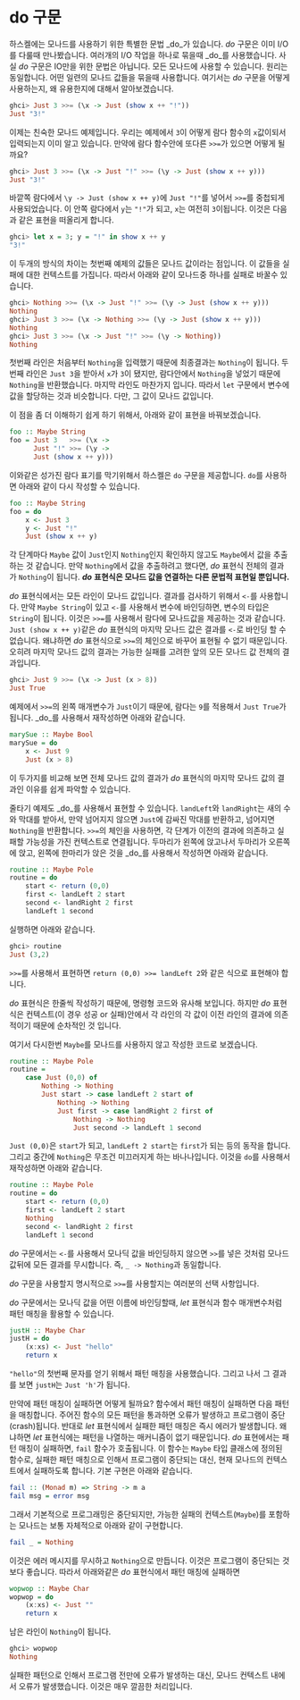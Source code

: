 # do 구문

하스켈에는 모나드를 사용하기 위한 특별한 문법 _do_가 있습니다. _do_ 구문은 이미 I/O를 다룰때 만나봤습니다. 여러개의 I/O 작업을 하나로 묶을때 _do_를 사용했습니다. 사실 _do_ 구문은 IO만을 위한 문법은 아닙니다. 모든 모나드에 사용할 수 있습니다. 원리는 동일합니다. 어떤 일련의 모나드 값들을 묶을때 사용합니다. 여기서는 _do_ 구문을 어떻게 사용하는지, 왜 유용한지에 대해서 알아보겠습니다.

```haskell
ghci> Just 3 >>= (\x -> Just (show x ++ "!"))  
Just "3!" 
```

이제는 친숙한 모나드 예제입니다. 우리는 예제에서 `3`이 어떻게 람다 함수의 `x`값이되서 입력되는지 이미 알고 있습니다. 만약에 람다 함수안에 또다른 `>>=`가 있으면 어떻게 될까요?

```haskell
ghci> Just 3 >>= (\x -> Just "!" >>= (\y -> Just (show x ++ y)))  
Just "3!" 
```

바깥쪽 람다에서 `\y -> Just (show x ++ y)`에 `Just "!"`를 넣어서 `>>=`를 중첩되게 사용되었습니다. 이 안쪽 람다에서 `y`는 `"!"`가 되고, `x`는 여전히 `3`이됩니다. 이것은 다음과 같은 표현을 떠올리게 합니다.

```haskell
ghci> let x = 3; y = "!" in show x ++ y  
"3!"
```

이 두개의 방식의 차이는 첫번째 예제의 값들은 모나드 값이라는 점입니다. 이 값들을 실패에 대한 컨텍스트를 가집니다. 따라서 아래와 같이 모나드중 하나를 실패로 바꿀수 있습니다. 

```haskell
ghci> Nothing >>= (\x -> Just "!" >>= (\y -> Just (show x ++ y)))  
Nothing  
ghci> Just 3 >>= (\x -> Nothing >>= (\y -> Just (show x ++ y)))  
Nothing  
ghci> Just 3 >>= (\x -> Just "!" >>= (\y -> Nothing))  
Nothing
```

첫번째 라인은 처음부터 `Nothing`을 입력했기 때문에 최종결과는 `Nothing`이 됩니다. 두번째 라인은 `Just 3`을 받아서 `x`가 `3`이 됐지만, 람다안에서 `Nothing`을 넣었기 때문에 `Nothing`을 반환했습니다. 마지막 라인도 마찬가지 입니다. 따라서 `let` 구문에서 변수에 값을 할당하는 것과 비슷합니다. 다만, 그 값이 모나드 값입니다. 

이 점을 좀 더 이해하기 쉽게 하기 위해서, 아래와 같이 표현을 바꿔보겠습니다. 

```haskell
foo :: Maybe String  
foo = Just 3   >>= (\x -> 
      Just "!" >>= (\y -> 
      Just (show x ++ y)))
```

 이와같은 성가진 람다 표기를 막기위해서 하스켈은 `do` 구문을 제공합니다.  `do`를 사용하면 아래와 같이 다시 작성할 수 있습니다. 

```haskell
foo :: Maybe String  
foo = do  
    x <- Just 3  
    y <- Just "!"  
    Just (show x ++ y) 
```

각 단계마다 `Maybe` 값이 `Just`인지 `Nothing`인지 확인하지 않고도 `Maybe`에서 값을 추출하는 것 같습니다. 만약 `Nothing`에서 값을 추출하려고 했다면, _do_ 표현식 전체의 결과가 `Nothing`이 됩니다. _**do**_ **표현식은 모나드 값을 연결하는 다른 문법적 표현일 뿐입니다.**

_do_ 표현식에서는 모든 라인이 모나드 값입니다. 결과를 검사하기 위해서 `<-`를 사용합니다. 만약 `Maybe String`이 있고 `<-`를 사용해서 변수에 바인딩하면, 변수의 타입은 `String`이 됩니다. 이것은 `>>=`를 사용해서 람다에 모나드값을 제공하는 것과 같습니다. `Just (show x ++ y)`같은 _do_ 표현식의 마지막 모나드 값은 결과를 `<-`로 바인딩 할 수 없습니다. 왜냐하면 _do_ 표현식으로 `>>=`의 체인으로 바꾸어 표현될 수 없기 때문입니다. 오히려 마지막 모나드 값의 결과는 가능한 실패를 고려한 앞의 모든 모나드 값 전체의 결과입니다.

```haskell
ghci> Just 9 >>= (\x -> Just (x > 8))  
Just True 
```

예제에서 `>>=`의 왼쪽 매개변수가 `Just`이기 때문에, 람다는 `9`를 적용해서 `Just True`가 됩니다. _do_를 사용해서 재작성하면 아래와 같습니다. 

```haskell
marySue :: Maybe Bool  
marySue = do   
    x <- Just 9  
    Just (x > 8) 
```

이 두가지를 비교해 보면 전체 모나드 값의 결과가 _do_ 표현식의 마지막 모나드 값의 결과인 이유를 쉽게 파악할 수 있습니다. 

줄타기 예제도 _do_를 사용해서 표현할 수 있습니다. `landLeft`와 `landRight`는 새의 수와 막대를 받아서, 만약 넘어지지 않으면 `Just`에 감싸진 막대를 반환하고, 넘어지면 `Nothing`을 반환합니다. `>>=`의 체인을 사용하면, 각 단계가 이전의 결과에 의존하고 실패할 가능성을 가진 컨텍스트로 연결됩니다. 두마리가 왼쪽에 앉고나서 두마리가 오른쪽에 앉고, 왼쪽에 한마리가 앉은 것을 _do_를 사용해서 작성하면 아래와 같습니다.  

```haskell
routine :: Maybe Pole  
routine = do  
    start <- return (0,0)  
    first <- landLeft 2 start  
    second <- landRight 2 first  
    landLeft 1 second
```

실행하면 아래와 같습니다. 

```haskell
ghci> routine  
Just (3,2)
```

`>>=`를 사용해서 표현하면 `return (0,0) >>= landLeft 2`와 같은 식으로 표현해야 합니다.

_do_ 표현식은 한줄씩 작성하기 때문에, 명령형 코드와 유사해 보입니다. 하지만 _do_ 표현식은 컨텍스트\(이 경우 성공 or 실패\)안에서 각 라인의 각 값이 이전 라인의 결과에 의존적이기 때문에 순차적인 것 입니다.  

여기서 다시한번 `Maybe`를 모나드를 사용하지 않고 작성한 코드로 보겠습니다. 

```haskell
routine :: Maybe Pole  
routine =   
    case Just (0,0) of   
        Nothing -> Nothing  
        Just start -> case landLeft 2 start of  
            Nothing -> Nothing  
            Just first -> case landRight 2 first of  
                Nothing -> Nothing  
                Just second -> landLeft 1 second 
```

`Just (0,0)`은 `start`가 되고, `landLeft 2 start`는 `first`가 되는 등의 동작을 합니다. 그리고 중간에 `Nothing`은 무조건 미끄러지게 하는 바나나입니다. 이것을 `do`를 사용해서 재작성하면 아래와 같습니다.  

```haskell
routine :: Maybe Pole  
routine = do  
    start <- return (0,0)  
    first <- landLeft 2 start  
    Nothing  
    second <- landRight 2 first  
    landLeft 1 second 
```

_do_ 구문에서는 `<-`를 사용해서 모나딕 값을 바인딩하지 않으면 `>>`를 넣은 것처럼 모나드 값뒤에 모든 결과를 무시합니다.  즉, `_ -> Nothing`과 동일합니다. 

_do_ 구문을 사용할지 명시적으로 `>>=`를 사용할지는 여러분의 선택 사항입니다.

_do_ 구문에서는 모나딕 값을 어떤 이름에 바인딩할때, _let_ 표현식과 함수 매개변수처럼 패턴 매칭을 활용할 수 있습니다. 

```haskell
justH :: Maybe Char  
justH = do  
    (x:xs) <- Just "hello"  
    return x 
```

`"hello"`의 첫번째 문자를 얻기 위해서 패턴 매칭을 사용했습니다. 그리고 나서 그 결과를 보면 `justH`는 `Just 'h'`가 됩니다. 

만약에 패턴 매칭이 실패하면 어떻게 될까요? 함수에서 패턴 매칭이 실패하면 다음 패턴을 매칭합니다. 주어진 함수의 모든 패턴을 통과하면 오류가 발생하고 프로그램이 중단\(crash\)됩니다. 반대로 _let_ 표현식에서 실패한 패턴 매칭은 즉시 에러가 발생합니다. 왜냐하면 _let_ 표현식에는 패턴을 나열하는 매커니즘이 없기 때문입니다. _do_ 표현에서는 패턴 매칭이 실패하면, `fail` 함수가 호출됩니다. 이 함수는 `Maybe` 타입 클래스에 정의된 함수로, 실패한 패턴 매칭으로 인해서 프로그램이 중단되는 대신, 현재 모나드의 컨텍스트에서 실패하도록 합니다. 기본 구현은 아래와 같습니다. 

```haskell
fail :: (Monad m) => String -> m a  
fail msg = error msg 
```

그래서 기본적으로 프로그래밍은 중단되지만, 가능한 실패의 컨텍스트\(`Maybe`\)를 포함하는 모나드는 보통 자체적으로 아래와 같이 구현합니다. 

```haskell
fail _ = Nothing 
```

이것은 에러 메시지를 무시하고 `Nothing`으로 만듭니다. 이것은 프로그램이 중단되는 것보다 좋습니다. 따라서 아래와같은 _do_ 표현식에서 패턴 매칭에 실패하면 

```haskell
wopwop :: Maybe Char  
wopwop = do  
    (x:xs) <- Just ""  
    return x 
```

남은 라인이 `Nothing`이 됩니다.

```haskell
ghci> wopwop  
Nothing
```

실패한 패턴으로 인해서 프로그램 전만에 오류가 발생하는 대신, 모나드 컨텍스트 내에서 오류가 발생했습니다. 이것은 매우 깔끔한 처리입니다. 




















